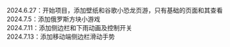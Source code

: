 2024.6.27：开始项目，添加壁纸和谷歌小恐龙页游，只有基础的页面和其查看  
2024.7.5：添加俄罗斯方块小游戏  
2024.7.11：添加侧边栏和下雨动画及控制开关  
2024.7.13：添加移动端侧边栏滑动手势
